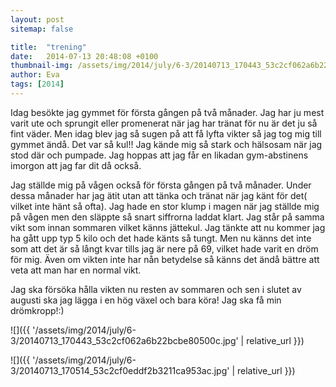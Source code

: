 ```yaml
---
layout: post
sitemap: false

title:  "trening"
date:   2014-07-13 20:48:08 +0100
thumbnail-img: /assets/img/2014/july/6-3/20140713_170443_53c2cf062a6b22bcbe80500c.jpg
author: Eva
tags: [2014]
---
```


Idag besökte jag gymmet för första gången på två månader. Jag har ju mest varit ute och sprungit eller promenerat när jag har tränat för nu är det ju så fint väder. Men idag blev jag så sugen på att få lyfta vikter så jag tog mig till gymmet ändå. Det var så kul!! Jag kände mig så stark och hälsosam när jag stod där och pumpade. Jag hoppas att jag får en likadan gym-abstinens imorgon att jag far dit då också. 

Jag ställde mig på vågen också för första gången på två månader. Under dessa månader har jag ätit utan att tänka och tränat när jag känt för det( vilket inte hänt så ofta). Jag hade en stor klump i magen när jag ställde mig på vågen men den släppte  så snart siffrorna laddat klart. Jag står på samma vikt som innan sommaren vilket känns jättekul. Jag tänkte att nu kommer jag ha gått upp typ 5 kilo och det hade känts så tungt. Men nu känns det inte som att det är så långt kvar tills jag är nere på 69, vilket hade varit en dröm för mig. Även om vikten inte har nån betydelse så känns det ändå bättre att veta att man har en normal vikt.

Jag ska försöka hålla vikten nu resten av sommaren och sen i slutet av augusti ska jag lägga i en hög växel och bara köra! Jag ska få min drömkropp!:)

![]({{ '/assets/img/2014/july/6-3/20140713_170443_53c2cf062a6b22bcbe80500c.jpg'  | relative_url }})

![]({{ '/assets/img/2014/july/6-3/20140713_170514_53c2cf0eddf2b3211ca953ac.jpg'  | relative_url }})

